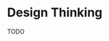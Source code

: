 # Design Thinking

<!--
https://www.linkedin.com/learning/design-thinking-venture-design/
-->

TODO
